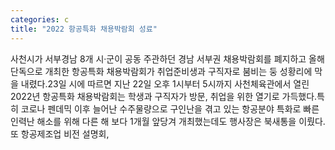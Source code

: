 ```yaml
---
categories: c
title: "2022 항공특화 채용박람회 성료"
---
```

사천시가 서부경남 8개 시·군이 공동 주관하던 경남 서부권 채용박람회를 폐지하고 올해 단독으로 개최한 항공특화 채용박람회가 취업준비생과 구직자로 붐비는 둥 성황리에 막을 내렸다.23일 시에 따르면 지난 22일 오후 1시부터 5시까지 사천체육관에서 열린 2022년 항공특화 채용박람회는 학생과 구직자가 방문, 취업을 위한 열기로 가득했다.특히 코로나 펜데믹 이후 늘어난 수주물량으로 구인난을 겪고 있는 항공분야 특화로 빠른 인력난 해소를 위해 다른 해 보다 1개월 앞당겨 개최했는데도 행사장은 북새통을 이뤘다.또 항공제조업 비전 설명회,